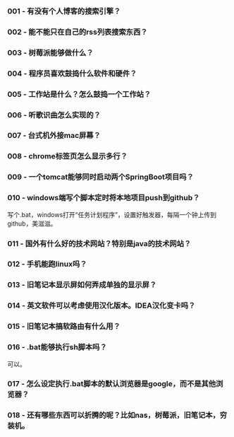 
### 001 - 有没有个人博客的搜索引擎？

### 002 - 能不能只在自己的rss列表搜索东西？

### 003 - 树莓派能够做什么？

### 004 - 程序员喜欢鼓捣什么软件和硬件？

### 005 - 工作站是什么？怎么鼓捣一个工作站？

### 006 - 听歌识曲怎么实现的？

### 007 - 台式机外接mac屏幕？

### 008 - chrome标签页怎么显示多行？

### 009 - 一个tomcat能够同时启动两个SpringBoot项目吗？

### 010 - windows端写个脚本定时将本地项目push到github？

写个.bat，windows打开“任务计划程序”，设置好触发器，每隔一个钟上传到github，美滋滋。

### 011 - 国外有什么好的技术网站？特别是java的技术网站？

### 012 -  手机能跑linux吗？

### 013 - 旧笔记本显示屏如何弄成单独的显示屏？

### 014 - 英文软件可以考虑使用汉化版本。IDEA汉化变卡吗？

### 015 - 旧笔记本搞软路由有什么用？

### 016 - .bat能够执行sh脚本吗？

可以。

### 017 - 怎么设定执行.bat脚本的默认浏览器是google，而不是其他浏览器？

### 018 - 还有哪些东西可以折腾的呢？比如nas，树莓派，旧笔记本，穷装机。

###

###

###

###

###



